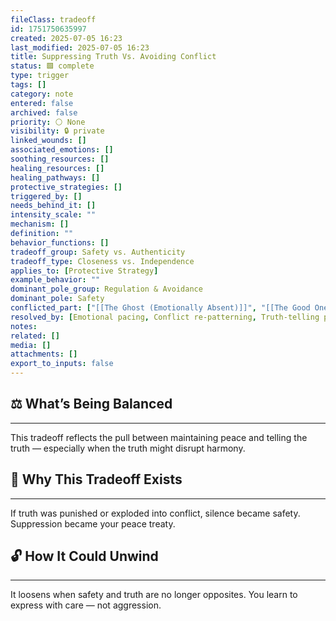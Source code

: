 ```yaml
---
fileClass: tradeoff
id: 1751750635997
created: 2025-07-05 16:23
last_modified: 2025-07-05 16:23
title: Suppressing Truth Vs. Avoiding Conflict
status: 🟩 complete
type: trigger
tags: []
category: note
entered: false
archived: false
priority: ⚪ None
visibility: 🔒 private
linked_wounds: []
associated_emotions: []
soothing_resources: []
healing_resources: []
healing_pathways: []
protective_strategies: []
triggered_by: []
needs_behind_it: []
intensity_scale: ""
mechanism: []
definition: ""
behavior_functions: []
tradeoff_group: Safety vs. Authenticity
tradeoff_type: Closeness vs. Independence
applies_to: [Protective Strategy]
example_behavior: ""
dominant_pole_group: Regulation & Avoidance
dominant_pole: Safety
conflicted_part: ["[[The Ghost (Emotionally Absent)]]", "[[The Good One]]"]
resolved_by: [Emotional pacing, Conflict re-patterning, Truth-telling practice]
notes: 
related: []
media: []
attachments: []
export_to_inputs: false
---
```


## ⚖️ What’s Being Balanced
---
This tradeoff reflects the pull between maintaining peace and telling the truth — especially when the truth might disrupt harmony.

## 🤔 Why This Tradeoff Exists
---
If truth was punished or exploded into conflict, silence became safety. Suppression became your peace treaty.

## 🔓 How It Could Unwind
---
It loosens when safety and truth are no longer opposites. You learn to express with care — not aggression.
